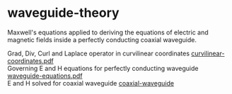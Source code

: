 waveguide-theory
================

Maxwell's equations applied to deriving the equations of electric and magnetic fields inside a perfectly conducting coaxial waveguide.

Grad, Div, Curl and Laplace operator in curvilinear coordinates [curvilinear-coordinates.pdf](https://github.com/tenulate/waveguide-theory/files/381063/curvilinear-coordinates.pdf)  
Governing E and H equations for perfectly conducting waveguide
[waveguide-equations.pdf](https://github.com/tenulate/waveguide-theory/files/381064/waveguide-equations.pdf)  
E and H solved for coaxial waveguide
[coaxial-waveguide](https://github.com/tenulate/waveguide-theory/files/381065/coaxial-waveguide.pdf])  
